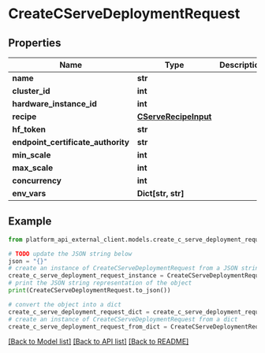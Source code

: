 # CreateCServeDeploymentRequest


## Properties

Name | Type | Description | Notes
------------ | ------------- | ------------- | -------------
**name** | **str** |  | 
**cluster_id** | **int** |  | 
**hardware_instance_id** | **int** |  | 
**recipe** | [**CServeRecipeInput**](CServeRecipeInput.md) |  | 
**hf_token** | **str** |  | 
**endpoint_certificate_authority** | **str** |  | [optional] 
**min_scale** | **int** |  | 
**max_scale** | **int** |  | 
**concurrency** | **int** |  | [optional] 
**env_vars** | **Dict[str, str]** |  | [optional] 

## Example

```python
from platform_api_external_client.models.create_c_serve_deployment_request import CreateCServeDeploymentRequest

# TODO update the JSON string below
json = "{}"
# create an instance of CreateCServeDeploymentRequest from a JSON string
create_c_serve_deployment_request_instance = CreateCServeDeploymentRequest.from_json(json)
# print the JSON string representation of the object
print(CreateCServeDeploymentRequest.to_json())

# convert the object into a dict
create_c_serve_deployment_request_dict = create_c_serve_deployment_request_instance.to_dict()
# create an instance of CreateCServeDeploymentRequest from a dict
create_c_serve_deployment_request_from_dict = CreateCServeDeploymentRequest.from_dict(create_c_serve_deployment_request_dict)
```
[[Back to Model list]](../README.md#documentation-for-models) [[Back to API list]](../README.md#documentation-for-api-endpoints) [[Back to README]](../README.md)


